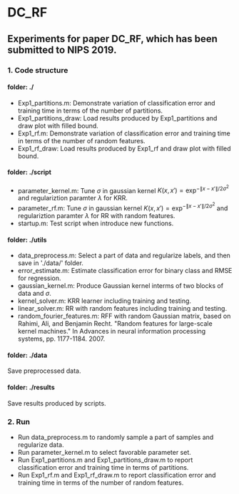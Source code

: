 # DC_RF

## Experiments for paper DC_RF, which has been submitted to NIPS 2019.

### 1. Code structure
#### folder: ./
- Exp1_partitions.m: Demonstrate variation of classification error and training time in terms of the number of partitions.
- Exp1_partitions_draw: Load results produced by Exp1_partitions and draw plot with filled bound.
- Exp1_rf.m: Demonstrate variation of classification error and training time in terms of the number of random features.
- Exp1_rf_draw: Load results produced by Exp1_rf and draw plot with filled bound.
#### folder: ./script
- parameter_kernel.m: Tune $\sigma$ in gaussian kernel $K(x, x') = \exp^{-{\|x-x'\|}/{2\sigma^2}}$ and regulariztion paramter $\lambda$ for KRR.
- parameter_rf.m: Tune $\sigma$ in gaussian kernel $K(x, x') = \exp^{-{\|x-x'\|}/{2\sigma^2}}$ and regulariztion paramter $\lambda$ for RR with random features.
- startup.m: Test script when introduce new functions.
#### folder: ./utils
- data_preprocess.m: Select a part of data and regularize labels, and then save in './data/' folder.
- error_estimate.m: Estimate classification error for binary class and RMSE for regression.
- gaussian_kernel.m: Produce Gaussian kernel interms of two blocks of data and $\sigma$.
- kernel_solver.m: KRR learner including training and testing.
- linear_solver.m: RR with random features including training and testing.
- random_fourier_features.m: RFF with random Gaussian matrix, based on
Rahimi, Ali, and Benjamin Recht. "Random features for large-scale kernel machines." In Advances in neural information processing systems, pp. 1177-1184. 2007.
#### folder: ./data
Save preprocessed data.
#### folder: ./results
Save results produced by scripts.

### 2. Run
- Run data_preprocess.m to randomly sample a part of samples and regularize data.
- Run parameter_kernel.m to select favorable parameter set.
- Run Exp1_partitions.m and Exp1_partitions_draw.m to report classification error and training time in terms of partitions.
- Run Exp1_rf.m and Exp1_rf_draw.m to report classification error and training time in terms of the number of random features.